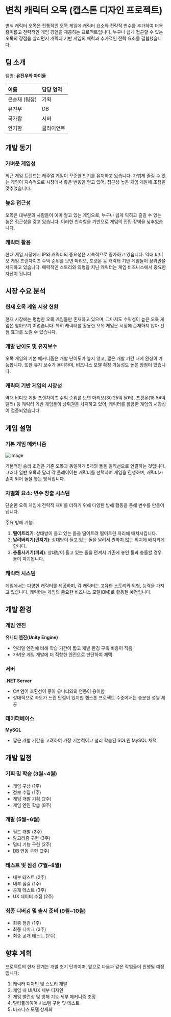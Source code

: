 # 변칙 캐릭터 오목 (캡스톤 디자인 프로젝트)

변칙 캐릭터 오목은 전통적인 오목 게임에 캐릭터 요소와 전략적 변수를 추가하여 더욱 흥미롭고 전략적인 게임 경험을 제공하는 프로젝트입니다. 누구나 쉽게 접근할 수 있는 오목의 장점을 살리면서 캐릭터 기반 게임의 매력과 추가적인 전략 요소를 결합했습니다.

## 팀 소개

팀명: **유진우와 아이들**


| 이름 | 담당 영역 |
| :-- | :-- |
| 윤승재 (팀장) | 기획 |
| 유진우 | DB |
| 국가람 | 서버 |
| 안기환 | 클라이언트 |

## 개발 동기

### 가벼운 게임성

최근 게임 트렌드는 캐주얼 게임이 꾸준한 인기를 유지하고 있습니다. 가볍게 즐길 수 있는 게임이 지속적으로 시장에서 좋은 반응을 얻고 있어, 접근성 높은 게임 개발에 초점을 맞추었습니다.
### 높은 접근성

오목은 대부분의 사람들이 이미 알고 있는 게임으로, 누구나 쉽게 익히고 즐길 수 있는 높은 접근성을 갖고 있습니다. 이러한 친숙함을 기반으로 게임의 진입 장벽을 낮추었습니다.

### 캐릭터 활용

현대 게임 시장에서 IP와 캐릭터의 중요성은 지속적으로 증가하고 있습니다. 역대 비디오 게임 프랜차이즈 수익 순위를 보면 마리오, 포켓몬 등 캐릭터 기반 게임들이 상위권을 차지하고 있습니다. 매력적인 스토리와 외형을 지닌 캐릭터는 게임 비즈니스에서 중요한 자산이 됩니다.

## 시장 수요 분석

### 현재 오목 게임 시장 현황

현재 시장에는 평범한 오목 게임들만 존재하고 있으며, 그마저도 수익성이 높은 오목 게임은 찾아보기 어렵습니다. 특히 캐릭터를 활용한 오목 게임은 시장에 존재하지 않아 선점 효과를 노릴 수 있습니다.

### 개발 난이도 및 유지보수

오목 게임의 기본 메커니즘은 개발 난이도가 높지 않고, 짧은 개발 기간 내에 완성이 가능합니다. 또한 유지 보수가 용이하며, 비즈니스 모델 확장 가능성도 높은 장점이 있습니다.
### 캐릭터 기반 게임의 시장성

역대 비디오 게임 프랜차이즈 수익 순위를 보면 마리오(30.25억 달러), 포켓몬(18.54억 달러) 등 캐릭터 기반 게임들이 상위권을 차지하고 있어, 캐릭터를 활용한 게임의 시장성이 검증되었습니다.

## 게임 설명

### 기본 게임 메커니즘

![image](https://github.com/user-attachments/assets/de569673-ccde-4ea8-a55f-dfff5362e361)



기본적인 승리 조건은 기존 오목과 동일하게 5개의 돌을 일직선으로 연결하는 것입니다. 그러나 일반 오목과 달리 각 플레이어는 캐릭터를 선택하여 게임을 진행하며, 캐릭터가 손이 되어 돌을 놓는 방식입니다.

### 차별화 요소: 변수 창출 시스템

단순한 오목 게임에 전략적 재미를 더하기 위해 다양한 방해 행동을 통해 변수를 만들어냅니다.

주요 방해 기능:

1. **떨어트리기**: 상대방이 들고 있는 돌을 떨어트려 떨어트린 자리에 배치시킵니다.
2. **날려버리기(던지기)**: 상대방이 들고 있는 돌을 날려서 원하지 않는 위치에 배치되게 합니다.
3. **충돌시키기(파괴)**: 상대방이 들고 있는 돌을 던져서 기존에 놓인 돌과 충돌할 경우 돌이 파괴됩니다.

### 캐릭터 시스템

게임에서는 다양한 캐릭터를 제공하며, 각 캐릭터는 고유한 스토리와 외형, 능력을 가지고 있습니다. 캐릭터는 게임의 중요한 비즈니스 모델(BM)로 활용될 예정입니다.

## 개발 환경

### 게임 엔진

**유니티 엔진(Unity Engine)**

- 언리얼 엔진에 비해 학습 기간이 짧고 개발 환경 구축 비용이 적음
- 가벼운 게임 개발에 더 적합한 엔진으로 판단하여 채택


### 서버

**.NET Server**

- C\# 언어 호환성이 좋아 유니티와의 연동이 용이함
- 상대적으로 속도가 느린 단점이 있지만 캡스톤 프로젝트 수준에서는 충분한 성능 제공


### 데이터베이스

**MySQL**

- 짧은 개발 기간을 고려하여 가장 기본적이고 널리 학습된 SQL인 MySQL 채택


## 개발 일정

### 기획 및 학습 (3월~4월)

- 게임 구상 (1주)
- 정보 수집 (1주)
- 게임 개발 기획 (2주)
- 게임 엔진 학습 (8주)


### 개발 (5월~6월)

- 필드 개발 (2주)
- 알고리즘 구현 (3주)
- 멀티 기능 구현 (2주)
- DB 연동 구현 (2주)


### 테스트 및 점검 (7월~8월)

- 내부 테스트 (2주)
- 내부 점검 (1주)
- 공개 테스트 (3주)
- UX 데이터 수집 (2주)


### 최종 디버깅 및 출시 준비 (9월~10월)

- 최종 점검 (1주)
- 최종 디버그 (2주)
- 최종 공개 테스트 (2주)


## 향후 계획

프로젝트의 현재 단계는 개발 초기 단계이며, 앞으로 다음과 같은 작업들이 진행될 예정입니다:

1. 캐릭터 디자인 및 스토리 개발
2. 게임 내 UI/UX 세부 디자인
3. 게임 밸런싱 및 방해 기능 세부 메커니즘 조정
4. 멀티플레이어 시스템 구현 및 테스트
5. 비즈니스 모델 상세화
